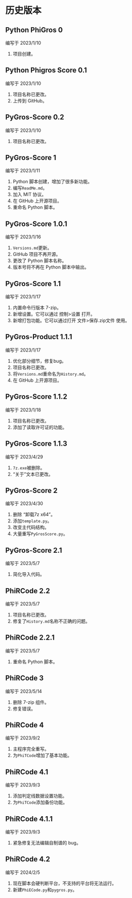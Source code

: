 # 历史版本
## Python PhiGros 0
编写于 2023/1/10
1. 项目创建。
## Python Phigros Score 0.1
编写于 2023/1/10
1. 项目名称已更改。
2. 上传到 GitHub。
## PyGros-Score 0.2
编写于 2023/1/10
1. 项目名称已更改。
## PyGros-Score 1
编写于 2023/1/11
1. Python 脚本创建，增加了很多新功能。
2. 编写`ReadMe.md`。
3. 加入 MIT 协议。
4. 在 GitHub 上开源项目。
5. 重命名 Python 脚本。
## PyGros-Score 1.0.1
编写于 2023/1/16
1. `Versions.md`更新。
2. GitHub 项目不再开源。
3. 更改了 Python 脚本名称。
4. 版本号将不再在 Python 脚本中输出。
## PyGros-Score 1.1
编写于 2023/1/17
1. 内置命令行版本 7-zip。
2. 新增设置。它可以通过 控制>设置 打开。
3. 新增打包功能。它可以通过打开 文件>保存.zip文件 使用。
## PyGros-Product 1.1.1
编写于 2023/1/17
1. 优化部分细节，修复bug。
2. 项目名称已更改。
3. 将`Versions.md`重命名为`History.md`。
4. 在 GitHub 上开源项目。
## PyGros-Score 1.1.2
编写于 2023/1/18
1. 项目名称已更改。
2. 添加了读取许可证的功能。
## PyGros-Score 1.1.3
编写于 2023/4/29
1. `7z.exe`被删除。
2. “关于”文本已更改。
## PyGros-Score 2
编写于 2023/4/30
1. 删除 “卸载7z x64”。
2. 添加`template.py`。
3. 改变主代码结构。
4. 大量重写`PyGrosScore.py`。
## PyGros-Score 2.1
编写于 2023/5/7
1. 简化导入代码。
## PhiRCode 2.2
编写于 2023/5/7
1. 项目名称已更改。
2. 修复了`History.md`名称不正确的问题。
## PhiRCode 2.2.1
编写于 2023/5/7
1. 重命名 Python 脚本。
## PhiRCode 3
编写于 2023/5/14
1. 删除 7-zip 组件。
2. 修复错误。
## PhiRCode 4
编写于 2023/9/2
1. 主程序完全重写。
2. 为`PhiTCode`增加了基本功能。
## PhiRCode 4.1
编写于 2023/9/3
1. 添加判定线数据设置功能。
2. 为`PhiTCode`添加备份功能。
## PhiRCode 4.1.1
编写于 2023/9/3
1. 紧急修复无法编辑自制谱的 bug。
## PhiRCode 4.2
编写于 2024/2/5
1. 现在脚本会硬判断平台，不支持的平台将无法运行。
2. 新建`PhiECode.py`和`pygros.py`。